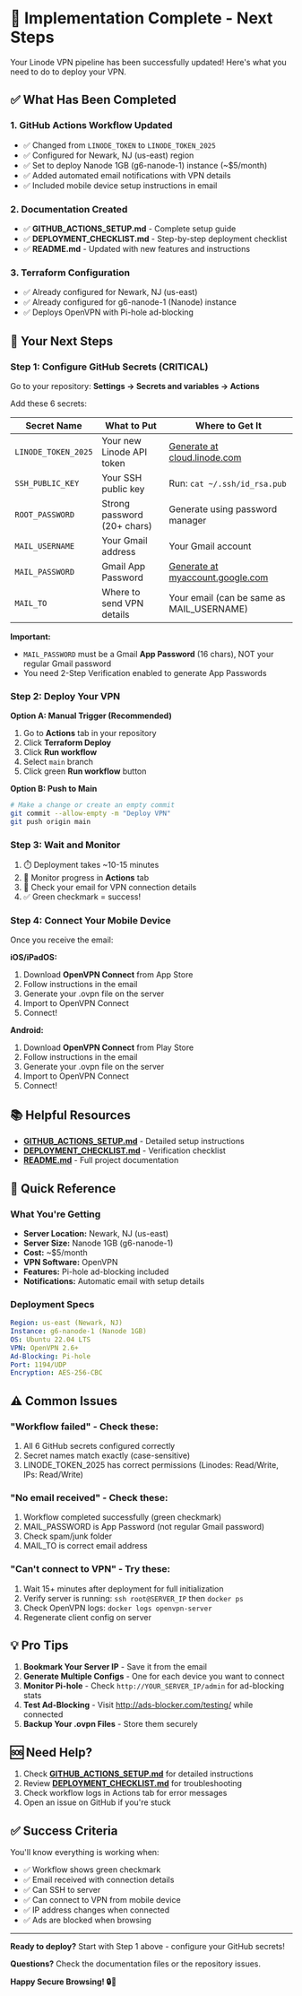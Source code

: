 # 🎉 Implementation Complete - Next Steps

Your Linode VPN pipeline has been successfully updated! Here's what you need to do to deploy your VPN.

## ✅ What Has Been Completed

### 1. GitHub Actions Workflow Updated
- ✅ Changed from `LINODE_TOKEN` to `LINODE_TOKEN_2025`
- ✅ Configured for Newark, NJ (us-east) region
- ✅ Set to deploy Nanode 1GB (g6-nanode-1) instance (~$5/month)
- ✅ Added automated email notifications with VPN details
- ✅ Included mobile device setup instructions in email

### 2. Documentation Created
- ✅ **GITHUB_ACTIONS_SETUP.md** - Complete setup guide
- ✅ **DEPLOYMENT_CHECKLIST.md** - Step-by-step deployment checklist
- ✅ **README.md** - Updated with new features and instructions

### 3. Terraform Configuration
- ✅ Already configured for Newark, NJ (us-east)
- ✅ Already configured for g6-nanode-1 (Nanode) instance
- ✅ Deploys OpenVPN with Pi-hole ad-blocking

## 🚀 Your Next Steps

### Step 1: Configure GitHub Secrets (CRITICAL)

Go to your repository: **Settings → Secrets and variables → Actions**

Add these 6 secrets:

| Secret Name | What to Put | Where to Get It |
|------------|-------------|-----------------|
| `LINODE_TOKEN_2025` | Your new Linode API token | [Generate at cloud.linode.com](https://cloud.linode.com/profile/tokens) |
| `SSH_PUBLIC_KEY` | Your SSH public key | Run: `cat ~/.ssh/id_rsa.pub` |
| `ROOT_PASSWORD` | Strong password (20+ chars) | Generate using password manager |
| `MAIL_USERNAME` | Your Gmail address | Your Gmail account |
| `MAIL_PASSWORD` | Gmail App Password | [Generate at myaccount.google.com](https://myaccount.google.com/apppasswords) |
| `MAIL_TO` | Where to send VPN details | Your email (can be same as MAIL_USERNAME) |

**Important:** 
- `MAIL_PASSWORD` must be a Gmail **App Password** (16 chars), NOT your regular Gmail password
- You need 2-Step Verification enabled to generate App Passwords

### Step 2: Deploy Your VPN

**Option A: Manual Trigger (Recommended)**
1. Go to **Actions** tab in your repository
2. Click **Terraform Deploy**
3. Click **Run workflow**
4. Select `main` branch
5. Click green **Run workflow** button

**Option B: Push to Main**
```bash
# Make a change or create an empty commit
git commit --allow-empty -m "Deploy VPN"
git push origin main
```

### Step 3: Wait and Monitor

1. ⏱️ Deployment takes ~10-15 minutes
2. 👀 Monitor progress in **Actions** tab
3. 📧 Check your email for VPN connection details
4. ✅ Green checkmark = success!

### Step 4: Connect Your Mobile Device

Once you receive the email:

**iOS/iPadOS:**
1. Download **OpenVPN Connect** from App Store
2. Follow instructions in the email
3. Generate your .ovpn file on the server
4. Import to OpenVPN Connect
5. Connect!

**Android:**
1. Download **OpenVPN Connect** from Play Store
2. Follow instructions in the email
3. Generate your .ovpn file on the server
4. Import to OpenVPN Connect
5. Connect!

## 📚 Helpful Resources

- **[GITHUB_ACTIONS_SETUP.md](GITHUB_ACTIONS_SETUP.md)** - Detailed setup instructions
- **[DEPLOYMENT_CHECKLIST.md](DEPLOYMENT_CHECKLIST.md)** - Verification checklist
- **[README.md](README.md)** - Full project documentation

## 🎯 Quick Reference

### What You're Getting

- **Server Location:** Newark, NJ (us-east)
- **Server Size:** Nanode 1GB (g6-nanode-1)
- **Cost:** ~$5/month
- **VPN Software:** OpenVPN
- **Features:** Pi-hole ad-blocking included
- **Notifications:** Automatic email with setup details

### Deployment Specs

```yaml
Region: us-east (Newark, NJ)
Instance: g6-nanode-1 (Nanode 1GB)
OS: Ubuntu 22.04 LTS
VPN: OpenVPN 2.6+
Ad-Blocking: Pi-hole
Port: 1194/UDP
Encryption: AES-256-CBC
```

## ⚠️ Common Issues

### "Workflow failed" - Check these:
1. All 6 GitHub secrets configured correctly
2. Secret names match exactly (case-sensitive)
3. LINODE_TOKEN_2025 has correct permissions (Linodes: Read/Write, IPs: Read/Write)

### "No email received" - Check these:
1. Workflow completed successfully (green checkmark)
2. MAIL_PASSWORD is App Password (not regular Gmail password)
3. Check spam/junk folder
4. MAIL_TO is correct email address

### "Can't connect to VPN" - Try these:
1. Wait 15+ minutes after deployment for full initialization
2. Verify server is running: `ssh root@SERVER_IP` then `docker ps`
3. Check OpenVPN logs: `docker logs openvpn-server`
4. Regenerate client config on server

## 💡 Pro Tips

1. **Bookmark Your Server IP** - Save it from the email
2. **Generate Multiple Configs** - One for each device you want to connect
3. **Monitor Pi-hole** - Check `http://YOUR_SERVER_IP/admin` for ad-blocking stats
4. **Test Ad-Blocking** - Visit http://ads-blocker.com/testing/ while connected
5. **Backup Your .ovpn Files** - Store them securely

## 🆘 Need Help?

1. Check **[GITHUB_ACTIONS_SETUP.md](GITHUB_ACTIONS_SETUP.md)** for detailed instructions
2. Review **[DEPLOYMENT_CHECKLIST.md](DEPLOYMENT_CHECKLIST.md)** for troubleshooting
3. Check workflow logs in Actions tab for error messages
4. Open an issue on GitHub if you're stuck

## ✅ Success Criteria

You'll know everything is working when:
- ✅ Workflow shows green checkmark
- ✅ Email received with connection details
- ✅ Can SSH to server
- ✅ Can connect to VPN from mobile device
- ✅ IP address changes when connected
- ✅ Ads are blocked when browsing

---

**Ready to deploy?** Start with Step 1 above - configure your GitHub secrets!

**Questions?** Check the documentation files or the repository issues.

**Happy Secure Browsing! 🔒🚀**
